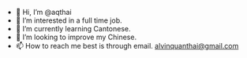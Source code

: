 - 👋 Hi, I’m @aqthai
- 👀 I’m interested in a full time job.
- 🌱 I’m currently learning Cantonese.
- 💞️ I’m looking to improve my Chinese.
- 📫 How to reach me best is through email. alvinquanthai@gmail.com

<!---
aqthai/aqthai is a ✨ special ✨ repository because its `README.md` (this file) appears on your GitHub profile.
You can click the Preview link to take a look at your changes.
--->
